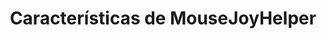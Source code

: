 ﻿---
lang: es
title: Características de MouseJoyHelper
sections:
  - section_id: features
    type: section_content
    background: gray
    image: /:pagelang:/images/MouseJoyHelper/0.png
    image_alt: Pantalla principal de MouseJoyHelper
    title: MouseJoyHelper
    content: >-
          Con ***MouseJoyHelper*** podrás usar el ratón con una palanca de juego (JoyStick)
  - section_id: features
    type: section_content
    background: gray
    image: /:pagelang:/images/MouseJoyHelper/1.png
    image_alt: Configuración de MouseJoyHelper para ayudar con los problemas de movilidad del mouse utilizando un joystick
    title:  
    content: >-
      ¿Necesitas utilizar un joystick para mover el puntero del ratón?


      ¡***MouseJoyHelper*** puede ayudarte a conseguirlo!
    

      * Decide si quieres que el asistente MouseJoyHelper se active al arrancar MouseHelper

      * Conecta el dispositivo físico (joystick) a tu sistema y selecciónalo para que MouseJoyHelper lo pueda utilizar.
      
      * Si el puntero se mueve porque tu mano tiembla demasiado, puedes modificar su sensibilidad para adaptarla a tus necesidades.


  - section_id: features
    type: section_content
    background: gray
    image: /:pagelang:/images/MouseJoyHelper/2.png
    image_alt: Configuración de MouseHelper para adaptar la velocidad del puntero del ratón
    title:  
    content: >-
      
      ¿Tienes problemas al mover el puntero del mouse con el JoyStick?


      * Aumenta o disminuye fácilmente la velocidad del mouse en condiciones normales.

      * Configura otra velocidad al pulsar uno de los botones de tu palanca de juego (JoyStick) para que funcione como un acelerador o un freno


  - section_id: features
    type: section_content
    background: gray
    image: /:pagelang:/images/MouseJoyHelper/3.png
    image_alt: Configuración de los botones del JoyStick con MouseJoyHelper
    title:  
    content: >-
      
      ¡***MouseJoyHelper*** es totalmente configurable!

      * Puedes simular cada clic del ratón con uno de los botones de tu JoyStick
      
      * ¡Incluso puedes utilizar un botón para simular la rueda de desplazamiento del ratón!



      
seo:
  title: Características de MouseJoyHelper
  description: Características de MouseJoyHelper
  extra:
    - name: 'og:type'
      value: website
      keyName: property
    - name: 'og:title'
      value: Características de MouseJoyHelper
      keyName: property
    - name: 'og:description'
      value: Características de MouseJoyHelper
      keyName: property
    - name: 'og:image'
      value: /:pagelang:/images/MouseJoyHelper/0.png
      keyName: property
      relativeUrl: true
    - name: 'twitter:card'
      value: summary_large_image
    - name: 'twitter:title'
      value: Características de MouseJoyHelper
    - name: 'twitter:description'
      value: Esta es la página de características de MouseJoyHelper
    - name: 'twitter:image'
      value: /:pagelang:/images/MouseJoyHelper/0.png
      relativeUrl: true
layout: landing
---

